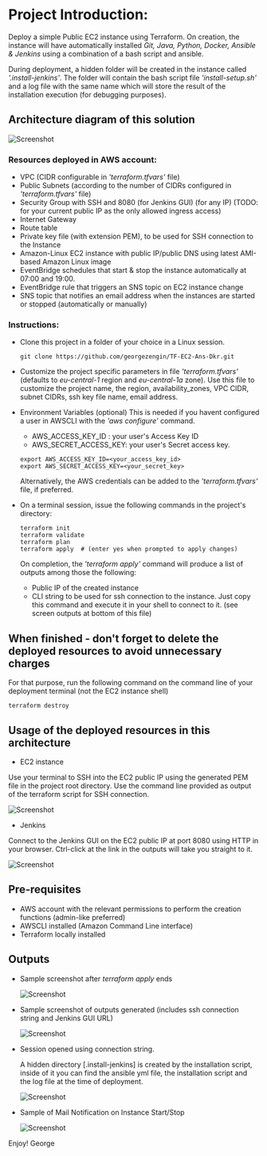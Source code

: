 
# Project Introduction:

  Deploy a simple Public EC2 instance using Terraform.
  On creation, the instance will have automatically installed *Git, Java, Python, Docker, Ansible & Jenkins* using a combination of a bash script and ansible.
  
  During deployment, a hidden folder will be created in the instance called *'.install-jenkins'*.
  The folder will contain the bash script file *'install-setup.sh'* and a log file with the same name which will store the result of the installation execution (for debugging purposes).

## Architecture diagram of this solution

![Screenshot](images/architecture-diagram.jpg)

  ### Resources deployed in AWS account:
  
  - VPC (CIDR configurable in *'terraform.tfvars'* file)
  - Public Subnets (according to the number of CIDRs configured in *'terraform.tfvars'* file)
  - Security Group with SSH and 8080 (for Jenkins GUI) (for any IP) (TODO: for your current public IP as the only allowed ingress access)
  - Internet Gateway
  - Route table
  - Private key file (with extension PEM), to be used for SSH connection to the Instance
  - Amazon-Linux EC2 instance with public IP/public DNS using latest AMI-based Amazon Linux image
  - EventBridge schedules that start & stop the instance automatically at 07:00 and 19:00.
  - EventBridge rule that triggers an SNS topic on EC2 instance change
  - SNS topic that notifies an email address when the instances are started or stopped (automatically or manually)

  ### Instructions:
  - Clone this project in a folder of your choice in a Linux session.
    ```shell
    git clone https://github.com/georgezengin/TF-EC2-Ans-Dkr.git
    ```

  - Customize the project specific parameters in file *'terraform.tfvars'* (defaults to *eu-central-1* region and *eu-central-1a* zone).
    Use this file to customize the project name, the region, availability_zones, VPC CIDR, subnet CIDRs, ssh key file name, email address.

  - Environment Variables (optional)
    This is needed if you havent configured a user in AWSCLI with the *'aws configure'* command.
    - AWS_ACCESS_KEY_ID    : your user's Access Key ID
    - AWS_SECRET_ACCESS_KEY: your user's Secret access key.
    ```shell
    export AWS_ACCESS_KEY_ID=<your_access_key_id>
    export AWS_SECRET_ACCESS_KEY=<your_secret_key>
    ```
    Alternatively, the AWS credentials can be added to the *'terraform.tfvars'* file, if preferred.

  - On a terminal session, issue the following commands in the project's directory:
    ```shell  
    terraform init
    terraform validate
    terraform plan
    terraform apply  # (enter yes when prompted to apply changes)
    ```

    On completion, the *'terraform apply'* command will produce a list of outputs among those the following:
    - Public IP of the created instance
    - CLI string to be used for ssh connection to the instance.
      Just copy this command and execute it in your shell to connect to it.
    (see screen outputs at bottom of this file)

  ## When finished - don't forget to delete the deployed resources to avoid unnecessary charges
  For that purpose, run the following command on the command line of your deployment terminal (not the EC2 instance shell)
  ```shell
  terraform destroy
  ```

## Usage of the deployed resources in this architecture

  + EC2 instance

  Use your terminal to SSH into the EC2 public IP using the generated PEM file in the project root directory.
  Use the command line provided as output of the terraform script for SSH connection. 
    
  ![Screenshot](images/ssh-string.png)

  + Jenkins

  Connect to the Jenkins GUI on the EC2 public IP at port 8080 using HTTP in your browser.
  Ctrl-click at the link in the outputs will take you straight to it.
    
  ![Screenshot](images/jenkins-GUI.png)

## Pre-requisites

  + AWS account with the relevant permissions to perform the creation functions (admin-like preferred)
  + AWSCLI installed (Amazon Command Line interface)
  + Terraform locally installed

## Outputs

  + Sample screenshot after *terraform apply* ends

    ![Screenshot](images/finish-script.jpg)

  + Sample screenshot of outputs generated
    (includes ssh connection string and Jenkins GUI URL)

    ![Screenshot](images/list-of-outputs.jpg)

  + Session opened using connection string.
  
    A hidden directory [.install-jenkins] is created by the installation script, inside of it you can find the ansible yml file, the 
    installation script and the log file at the time of deployment.

    ![Screenshot](images/ssh-session.png)

  + Sample of Mail Notification on Instance Start/Stop

    ![Screenshot](images/mail-notification.jpg)

Enjoy!
George
